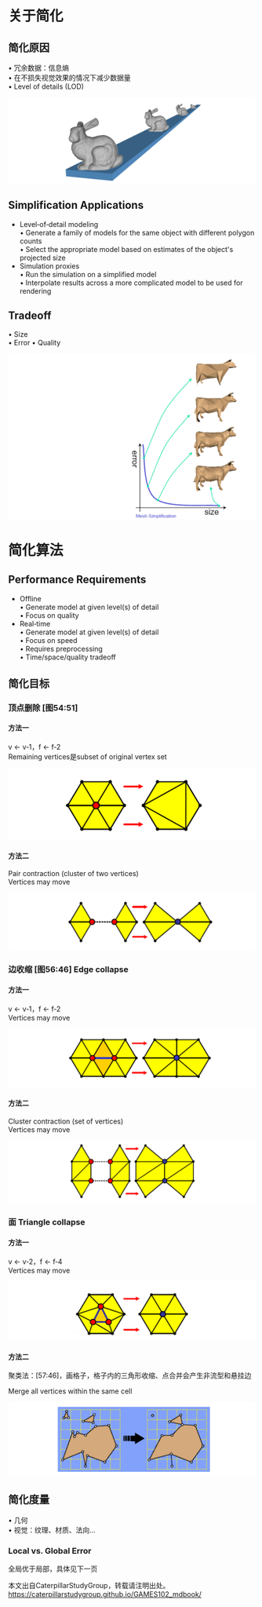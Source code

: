 # 关于简化

## 简化原因

• 冗余数据：信息熵    
• 在不损失视觉效果的情况下减少数据量    
• Level of details (LOD)    

![](../assets/简化1.png)        

## Simplification Applications    

* Level‐of‐detail modeling     
• Generate a family of models for the same object with 
different polygon counts    
• Select the appropriate model based on estimates of the object's projected size    
* Simulation proxies     
• Run the simulation on a simplified model     
• Interpolate results across a more complicated model to be used for rendering       


## Tradeoff
• Size   
• Error
• Quality   

![](../assets/简化4.png)             

# 简化算法

## Performance Requirements    

* Offline   
• Generate model at given level(s) of detail   
• Focus on quality   
* Real‐time   
• Generate model at given level(s) of detail   
• Focus on speed   
• Requires preprocessing   
• Time/space/quality tradeoff    

## 简化目标   
   
### 顶点删除 [图54:51]   

#### 方法一
v ← v‐1，f ← f‐2      
Remaining vertices是subset of original vertex set     

![](../assets/简化6.png)        

#### 方法二

Pair contraction (cluster of two vertices)    
Vertices may move    

![](../assets/简化9.png)        

### 边收缩 [图56:46] Edge collapse   

#### 方法一

v ← v‐1，f ← f‐2    
Vertices may move   

![](../assets/简化7.png)        

#### 方法二

Cluster contraction (set of vertices)    
Vertices may move   

![](../assets/简化10.png)        

### 面 Triangle collapse    

#### 方法一

v ← v‐2，f ← f‐4    
Vertices may move     

![](../assets/简化8.png)        

#### 方法二

聚类法：[57:46]，画格子，格子内的三角形收缩、点合并会产生非流型和悬挂边     

Merge all vertices within the same cell    

![](../assets/简化11.png)     


## 简化度量     

• 几何   
• 视觉：纹理、材质、法向…    

### Local vs. Global Error    

全局优于局部，具体见下一页    

本文出自CaterpillarStudyGroup，转载请注明出处。
https://caterpillarstudygroup.github.io/GAMES102_mdbook/  
